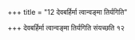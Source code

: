 +++
title = "12 देवबर्हिर्मा त्वान्वङ्मा तिर्यगिति"

+++
देवबर्हिर्मा त्वान्वङ्मा तिर्यगिति संयच्छति १२